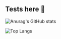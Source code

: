 ## Tests here 👋

![Anurag's GitHub stats](https://github-readme-stats.vercel.app/api?username=eddiebeller&show_icons=true&theme=tokyonight)


![Top Langs](https://github-readme-stats.vercel.app/api/top-langs/?username=eddiebeller&layout=compact)
<!--
**eduardbiellier/eduardbiellier** is a ✨ _special_ ✨ repository because its `README.md` (this file) appears on your GitHub profile.

Here are some ideas to get you started:

- 🔭 I’m currently working on ...
- 🌱 I’m currently learning ...
- 👯 I’m looking to collaborate on ...
- 🤔 I’m looking for help with ...
- 💬 Ask me about ...
- 📫 How to reach me: ...
- 😄 Pronouns: ...
- ⚡ Fun fact: ...
-->
